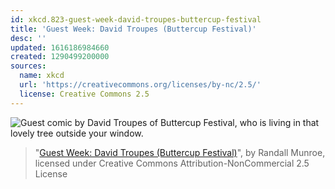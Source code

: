 ```yaml
---
id: xkcd.823-guest-week-david-troupes-buttercup-festival
title: 'Guest Week: David Troupes (Buttercup Festival)'
desc: ''
updated: 1616186984660
created: 1290499200000
sources:
  name: xkcd
  url: 'https://creativecommons.org/licenses/by-nc/2.5/'
  license: Creative Commons 2.5
---
```

![Guest comic by David Troupes of Buttercup Festival, who is living in that lovely tree outside your window.](https://imgs.xkcd.com/comics/guest_week_david_troupes_buttercup_festival.png)
> "[Guest Week: David Troupes (Buttercup Festival)](https://xkcd.com/823/)", by Randall Munroe, licensed under Creative Commons Attribution-NonCommercial 2.5 License
